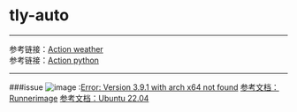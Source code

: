 # tly-auto
---
参考链接：[Action weather](https://blog.csdn.net/qq_40748336/article/details/110749375)<br>
参考链接：[Action python](https://blog.csdn.net/weixin_56760882/article/details/125571075)

----
###issue
![image](https://github.com/the-wackness/tly-auto/assets/65586236/9ccb1ee2-748b-4915-a9a5-58f64a5968d5)
:[Error: Version 3.9.1 with arch x64 not found](https://blog.csdn.net/Cosfox/article/details/128281864)
[参考文档：Runnerimage](https://docs.github.com/en/actions/using-github-hosted-runners/about-github-hosted-runners/about-github-hosted-runners)
[参考文档：Ubuntu 22.04](https://github.com/actions/runner-images/blob/main/images/linux/Ubuntu2204-Readme.md)

